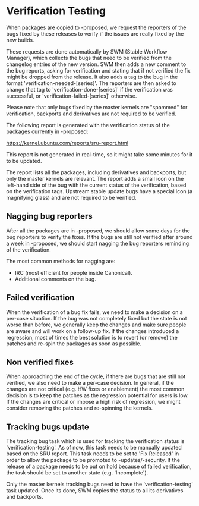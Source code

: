 #                             Verification Testing

When packages are copied to -proposed, we request the reporters of the bugs
fixed by these releases to verify if the issues are really fixed by the new
builds.

These requests are done automatically by SWM (Stable Workflow Manager),
which collects the bugs that need to be verified from the changelog entries of
the new version. SWM then adds a new comment to the bug reports, asking for
verification and stating that if not verified the fix might be dropped from the
release. It also adds a tag to the bug in the format
'verification-needed-[series]'. The reporters are then asked to change that tag
to 'verification-done-[series]' if the verification was successful, or
'verification-failed-[series]' otherwise.

Please note that only bugs fixed by the master kernels are "spammed" for
verification, backports and derivatives are not required to be verified.

The following report is generated with the verification status of the packages
currently in -proposed:

https://kernel.ubuntu.com/reports/sru-report.html

This report is not generated in real-time, so it might take some minutes for
it to be updated.

The report lists all the packages, including derivatives and backports, but
only the master kernels are relevant. The report adds a small icon on the
left-hand side of the bug with the current status of the verification, based
on the verification tags. Upstream stable update bugs have a special icon
(a magnifying glass) and are not required to be verified.

## Nagging bug reporters

After all the packages are in -proposed, we should allow some days for the bug
reporters to verify the fixes. If the bugs are still not verified after around
a week in -proposed, we should start nagging the bug reporters reminding of the
verification.

The most common methods for nagging are:
 - IRC (most efficient for people inside Canonical).
 - Additional comments on the bug.

## Failed verification

When the verification of a bug fix fails, we need to make a decision on a
per-case situation. If the bug was not completely fixed but the state is not
worse than before, we generally keep the changes and make sure people are
aware and will work on a follow-up fix. If the changes introduced a regression,
most of times the best solution is to revert (or remove) the patches and re-spin
the packages as soon as possible.

## Non verified fixes

When approaching the end of the cycle, if there are bugs that are still not
verified, we also need to make a per-case decision. In general, if the changes
are not critical (e.g. HW fixes or enablement) the most common decision is to
keep the patches as the regression potential for users is low. If the changes
are critical or impose a high risk of regression, we might consider removing
the patches and re-spinning the kernels.

## Tracking bugs update

The tracking bug task which is used for tracking the verification status is
'verification-testing'. As of now, this task needs to be manually updated based
on the SRU report. This task needs to be set to 'Fix Released' in order to
allow the package to be promoted to -updates/-security. If the release of a
package needs to be put on hold because of failed verification, the task
should be set to another state (e.g. 'Incomplete').

Only the master kernels tracking bugs need to have the 'verification-testing'
task updated. Once its done, SWM copies the status to all its derivatives and
backports.
